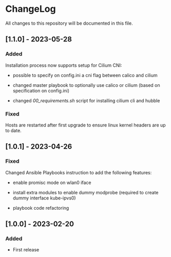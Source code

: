 # ChangeLog

All changes to this repository will be documented in this file.

## [1.1.0] - 2023-05-28

### Added

Installation process now supports setup for Cilium CNI:

- possible to specify on config.ini a cni flag between calico and cilium

- changed master playbook to optionally use calico or cilium (based on specification on config.ini)

- changed *00_requirements.sh* script for installing cilium cli and hubble

### Fixed

Hosts are restarted after first upgrade to ensure linux kernel headers are up to date.

## [1.0.1] - 2023-04-26

### Fixed

Changed Ansible Playbooks instruction to add the following features:

- enable promisc mode on wlan0 iface

- install extra modules to enable dummy modprobe (required to create dummy interface kube-ipvs0)

- playbook code refactoring

## [1.0.0] - 2023-02-20

### Added

- First release
